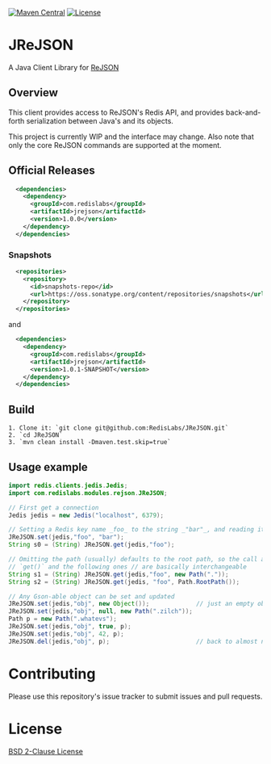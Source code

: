 [![Maven Central](https://maven-badges.herokuapp.com/maven-central/com.redislabs/jrejson/badge.svg)](https://maven-badges.herokuapp.com/maven-central/com.redislabs/jrejson)
[![License](https://img.shields.io/badge/License-BSD%202--Clause-orange.svg)](https://opensource.org/licenses/BSD-2-Clause)

# JReJSON

A Java Client Library for [ReJSON](https://github.com/redislabsmodules/rejson)

## Overview 

This client provides access to ReJSON's Redis API, and provides back-and-forth serialization between Java's and its objects.

This project is currently WIP and the interface may change. Also note that only the core ReJSON commands are supported at the moment. 



## Official Releases

```xml
  <dependencies>
    <dependency>
      <groupId>com.redislabs</groupId>
      <artifactId>jrejson</artifactId>
      <version>1.0.0</version>
    </dependency>
  </dependencies>
```

### Snapshots

```xml
  <repositories>
    <repository>
      <id>snapshots-repo</id>
      <url>https://oss.sonatype.org/content/repositories/snapshots</url>
    </repository>
  </repositories>
```

and

```xml
  <dependencies>
    <dependency>
      <groupId>com.redislabs</groupId>
      <artifactId>jrejson</artifactId>
      <version>1.0.1-SNAPSHOT</version>
    </dependency>
  </dependencies>
```


## Build
    1. Clone it: `git clone git@github.com:RedisLabs/JReJSON.git`
    2. `cd JReJSON`
    3. `mvn clean install -Dmaven.test.skip=true`

## Usage example

```java  
import redis.clients.jedis.Jedis;
import com.redislabs.modules.rejson.JReJSON;

// First get a connection
Jedis jedis = new Jedis("localhost", 6379);

// Setting a Redis key name _foo_ to the string _"bar"_, and reading it back
JReJSON.set(jedis,"foo", "bar");
String s0 = (String) JReJSON.get(jedis,"foo");

// Omitting the path (usually) defaults to the root path, so the call above to
// `get()` and the following ones // are basically interchangeable
String s1 = (String) JReJSON.get(jedis,"foo", new Path("."));
String s2 = (String) JReJSON.get(jedis, "foo", Path.RootPath());

// Any Gson-able object can be set and updated
JReJSON.set(jedis,"obj", new Object());             // just an empty object
JReJSON.set(jedis,"obj", null, new Path(".zilch"));
Path p = new Path(".whatevs");
JReJSON.set(jedis,"obj", true, p);
JReJSON.set(jedis,"obj", 42, p);
JReJSON.del(jedis,"obj", p);                        // back to almost nothing

```

# Contributing

Please use this repository's issue tracker to submit issues and pull requests.

# License

[BSD 2-Clause License](LICENSE)

